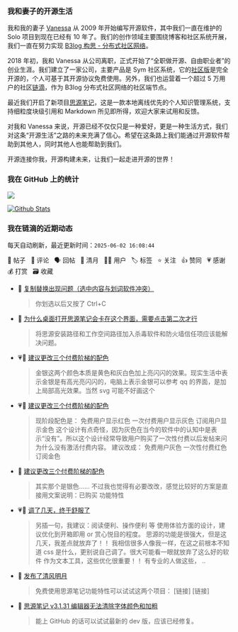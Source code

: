 ### 我和妻子的开源生活

我和我的妻子 [Vanessa](https://github.com/Vanessa219) 从 2009 年开始编写开源软件，其中我们一直在维护的 Solo 项目到现在已经有 10 年了。我们的创作领域主要围绕博客和社区系统开展，我们一直在努力实现 [B3log 构思 - 分布式社区网络](https://ld246.com/article/1546941897596)。

2018 年初，我和 Vanessa 从公司离职，正式开始了“全职做开源、自由职业者”的创业生涯。我们建立了一家公司，主要产品是 Sym 社区系统，它的[社区版](https://github.com/88250/symphony)是完全开源的，个人可基于其开源协议免费使用。另外，我们也运营着一个超过 5 万用户的社区[链滴](https://ld246.com)，作为 B3log 分布式社区网络的社区端节点。

最近我们开启了新项目[思源笔记](https://github.com/siyuan-note/siyuan)，这是一款本地离线优先的个人知识管理系统，支持细粒度块级引用和 Markdown 所见即所得，欢迎大家来试用和反馈。

对我和 Vanessa 来说，开源已经不仅仅只是一种爱好，更是一种生活方式，我们对这条“开源生活”之路的未来充满了信心。希望在这条路上我们能通过开源软件帮助到其他人，同时其他人也能帮助到我们。

开源连接你我，开源构建未来，让我们一起走进开源的世界！

### 我在 GitHub 上的统计

<a title="Hits" target="_blank" href="https://github.com/88250/88250"><img src="https://hits.b3log.org/88250/88250.svg"></a>

[![Github Stats](https://github-readme-stats.vercel.app/api?username=88250&theme=tokyonight&show_icons=true)](https://github.com/88250)

<!--events start -->

### 我在链滴的近期动态

每天自动刷新，最近更新时间：`2025-06-02 16:08:44`

📝 帖子 &nbsp; 💬 评论 &nbsp; 🗣 回帖 &nbsp; 🌙 清月 &nbsp; 👨‍💻 用户 &nbsp; 🏷️ 标签 &nbsp; ⭐️ 关注 &nbsp; 👍 赞同 &nbsp; 💗 感谢 &nbsp; 💰 打赏 &nbsp; 🗃 收藏

* 💬 [复制替换出现问题（选中内容与划词软件冲突）](https://ld246.com/article/1748759014041/comment/1748762145165#comments)

  > 你划选以后又按了 Ctrl+C
* 💬 [为什么桌面打开思源笔记会卡在这个界面，需要点击第二次才行](https://ld246.com/article/1748755319713/comment/1748758579543#comments)

  > 将思源安装路径和工作空间路径加入杀毒软件和防火墙信任项应该能解决问题。
* 💗💬 [建议更改三个付费阶梯的配色](https://ld246.com/article/1748677384919/comment/1748753365791#comments)

  > 金银这两个颜色本质是黄色和灰白色加上亮闪闪的效果。现实生活中表示金银是有高光亮闪闪的，电脑上表示金银可以参考 qq 的界面，是加上局部高光效果。当然 svg 可能不好画这个
* 💗📝 [建议更改三个付费阶梯的配色](https://ld246.com/article/1748677384919)

  > 现阶段配色是： 免费用户显示红色 一次付费用户显示灰色 订阅用户显示金色 这个设计有点奇怪，因为灰色在当今的软件中的认知中是表示“没有”。所以这个设计经常导致用户购买了一次性付费以后发帖来问为什么没有激活付费内容。 建议改成： 免费用户灰色 一次性付费红色 订阅金色
* 💬 [建议更改三个付费阶梯的配色](https://ld246.com/article/1748677384919/comment/1748680176052#comments)

  > 其实那个是银色…… 不过我也觉得有必要改改，感觉比较好的方案是直接用文案说明：已购买 功能特性
* 💗💬 [调了几天，终于舒服了](https://ld246.com/article/1748611303826/comment/1748611862809#comments)

  > 另插一句，我建议：阅读便利、操作便利 等 使用体验方面的设计，建议优化到开箱即用 or 赏心悦目的程度。 思源的功能是很强大，但是这几天，我差点就放弃了！！ 我相信很多人像我一样，在这之前根本不知道 css 是什么，更别说自己调了。很大可能看一眼就放弃了这么好的软件 作为文本工具，这些优化很重要！！ 有专业的人做这些， ..
* 🌙 [发布了清风明月](https://ld246.com/member/88250/breezemoons/1748593070817)

  > 免费使用思源笔记功能特性可以试试这两个项目： [链接] [链接]
* 💬 [思源笔记 v3.1.31 编辑器无法清除字体颜色和加粗](https://ld246.com/article/1748394497182/comment/1748578539075#comments)

  > 能上 GitHub 的话可以试试最新的 dev 版，应该已经修复。


<!--events end -->
